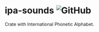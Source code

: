 # ipa-sounds ![GitHub](https://img.shields.io/github/license/miralushch/ipa-sounds)

Crate with International Phonetic Alphabet.
